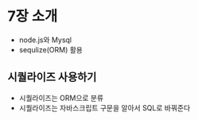 # 7장 소개
- node.js와 Mysql
- sequlize(ORM) 활용 

## 시퀄라이즈 사용하기

- 시퀄라이즈는 ORM으로 분류
- 시퀄라이즈는 자바스크립트 구문을 알아서 SQL로 바꿔준다
